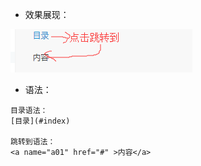 - 效果展现：

![](image/12.png)

- 语法：
```
目录语法：
[目录](#index)

跳转到语法：
<a name="a01" href="#" >内容</a>
```

